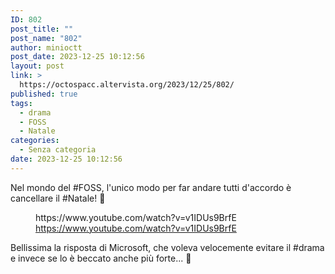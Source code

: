 ```yaml
---
ID: 802
post_title: ""
post_name: "802"
author: minioctt
post_date: 2023-12-25 10:12:56
layout: post
link: >
  https://octospacc.altervista.org/2023/12/25/802/
published: true
tags:
  - drama
  - FOSS
  - Natale
categories:
  - Senza categoria
date: 2023-12-25 10:12:56
---
```

<!-- wp:paragraph -->
<p>Nel mondo del #FOSS, l'unico modo per far andare tutti d'accordo è cancellare il #Natale! 🥴</p>
<!-- /wp:paragraph -->

<!-- wp:paragraph -->
<p></p>
<!-- /wp:paragraph -->

<!-- wp:embed {"url":"https://www.youtube.com/watch?v=v1IDUs9BrfE","providerNameSlug":"youtube","responsive":true} -->
<figure class="wp-block-embed is-provider-youtube wp-block-embed-youtube"><div class="wp-block-embed__wrapper">
https://www.youtube.com/watch?v=v1IDUs9BrfE
</div><figcaption class="wp-element-caption"><a href="https://www.youtube.com/watch?v=v1IDUs9BrfE">https://www.youtube.com/watch?v=v1IDUs9BrfE</a></figcaption></figure>
<!-- /wp:embed -->

<!-- wp:paragraph -->
<p></p>
<!-- /wp:paragraph -->

<!-- wp:paragraph -->
<p>Bellissima la risposta di Microsoft, che voleva velocemente evitare il #drama e invece se lo è beccato anche più forte... 🥱</p>
<!-- /wp:paragraph -->